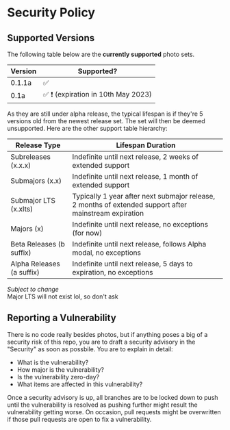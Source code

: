 # Security Policy

## Supported Versions

The following table below are the **currently supported** photo sets.

| Version | Supported?          |
| ------- | ------------------ |
| 0.1.1a   | :white_check_mark: |
| 0.1a   | :white_check_mark: :exclamation: (expiration in 10th May 2023) |

As they are still under alpha release, the typical lifespan is if they're 5 versions old from the newest release set. The set will then be deemed unsupported. Here are the other support table hierarchy:

| Release Type | Lifespan Duration | 
| ------------ | ----------------- |
| Subreleases (x.x.x) | Indefinite until next release, 2 weeks of extended support |
| Submajors (x.x) | Indefinite until next release, 1 month of extended support |
| Submajor LTS (x.xlts) | Typically 1 year after next submajor release, 2 months of extended support after mainstream expiration |
| Majors (x) | Indefinite until next release, no exceptions (for now) |
| Beta Releases (b suffix) | Indefinite until next release, follows Alpha modal, no exceptions |
| Alpha Releases (a suffix) | Indefinite until next release, 5 days to expiration, no exceptions |

*Subject to change*<br>
Major LTS will not exist lol, so don't ask

## Reporting a Vulnerability

There is no code really besides photos, but if anything poses a big of a security risk of this repo, you are to draft a security advisory in the "Security" as soon as possbile. You are to explain in detail:
- What is the vulnerability?
- How major is the vulnerability?
- Is the vulnerability zero-day?
- What items are affected in this vulnerability?

Once a security advisory is up, all branches are to be locked down to push until the vulnerability is resolved as pushing further might result the vulnerability getting worse. On occasion, pull requests might be overwritten if those pull requests are open to fix a vulnerability.

